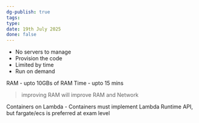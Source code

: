 ```yaml
---
dg-publish: true
tags: 
type: 
date: 19th July 2025
done: false
---
```


- No servers to manage
- Provision the code
- Limited by time
- Run on demand

RAM - upto 10GBs of RAM
Time - upto 15 mins

> improving RAM will improve RAM and Network

Containers on Lambda - Containers must implement Lambda Runtime API, but fargate/ecs is preferred at exam level

